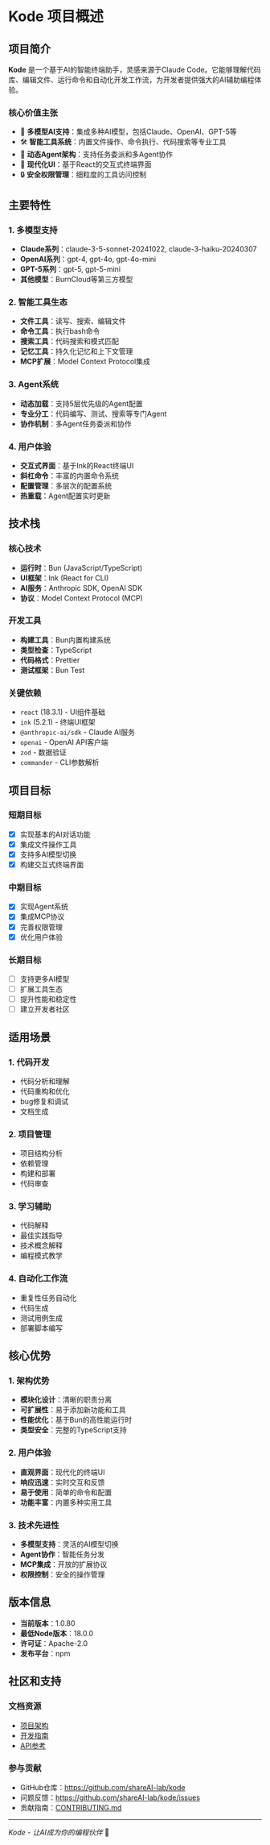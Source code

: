 # Kode 项目概述

## 项目简介

**Kode** 是一个基于AI的智能终端助手，灵感来源于Claude Code。它能够理解代码库、编辑文件、运行命令和自动化开发工作流，为开发者提供强大的AI辅助编程体验。

### 核心价值主张

- 🤖 **多模型AI支持**：集成多种AI模型，包括Claude、OpenAI、GPT-5等
- 🛠️ **智能工具系统**：内置文件操作、命令执行、代码搜索等专业工具
- 🎯 **动态Agent架构**：支持任务委派和多Agent协作
- 🎨 **现代化UI**：基于React的交互式终端界面
- 🔒 **安全权限管理**：细粒度的工具访问控制

## 主要特性

### 1. 多模型支持
- **Claude系列**：claude-3-5-sonnet-20241022, claude-3-haiku-20240307
- **OpenAI系列**：gpt-4, gpt-4o, gpt-4o-mini
- **GPT-5系列**：gpt-5, gpt-5-mini
- **其他模型**：BurnCloud等第三方模型

### 2. 智能工具生态
- **文件工具**：读写、搜索、编辑文件
- **命令工具**：执行bash命令
- **搜索工具**：代码搜索和模式匹配
- **记忆工具**：持久化记忆和上下文管理
- **MCP扩展**：Model Context Protocol集成

### 3. Agent系统
- **动态加载**：支持5层优先级的Agent配置
- **专业分工**：代码编写、测试、搜索等专门Agent
- **协作机制**：多Agent任务委派和协作

### 4. 用户体验
- **交互式界面**：基于Ink的React终端UI
- **斜杠命令**：丰富的内置命令系统
- **配置管理**：多层次的配置系统
- **热重载**：Agent配置实时更新

## 技术栈

### 核心技术
- **运行时**：Bun (JavaScript/TypeScript)
- **UI框架**：Ink (React for CLI)
- **AI服务**：Anthropic SDK, OpenAI SDK
- **协议**：Model Context Protocol (MCP)

### 开发工具
- **构建工具**：Bun内置构建系统
- **类型检查**：TypeScript
- **代码格式**：Prettier
- **测试框架**：Bun Test

### 关键依赖
- `react` (18.3.1) - UI组件基础
- `ink` (5.2.1) - 终端UI框架
- `@anthropic-ai/sdk` - Claude AI服务
- `openai` - OpenAI API客户端
- `zod` - 数据验证
- `commander` - CLI参数解析

## 项目目标

### 短期目标
- [x] 实现基本的AI对话功能
- [x] 集成文件操作工具
- [x] 支持多AI模型切换
- [x] 构建交互式终端界面

### 中期目标
- [x] 实现Agent系统
- [x] 集成MCP协议
- [x] 完善权限管理
- [x] 优化用户体验

### 长期目标
- [ ] 支持更多AI模型
- [ ] 扩展工具生态
- [ ] 提升性能和稳定性
- [ ] 建立开发者社区

## 适用场景

### 1. 代码开发
- 代码分析和理解
- 代码重构和优化
- bug修复和调试
- 文档生成

### 2. 项目管理
- 项目结构分析
- 依赖管理
- 构建和部署
- 代码审查

### 3. 学习辅助
- 代码解释
- 最佳实践指导
- 技术概念解释
- 编程模式教学

### 4. 自动化工作流
- 重复性任务自动化
- 代码生成
- 测试用例生成
- 部署脚本编写

## 核心优势

### 1. 架构优势
- **模块化设计**：清晰的职责分离
- **可扩展性**：易于添加新功能和工具
- **性能优化**：基于Bun的高性能运行时
- **类型安全**：完整的TypeScript支持

### 2. 用户体验
- **直观界面**：现代化的终端UI
- **响应迅速**：实时交互和反馈
- **易于使用**：简单的命令和配置
- **功能丰富**：内置多种实用工具

### 3. 技术先进性
- **多模型支持**：灵活的AI模型切换
- **Agent协作**：智能任务分发
- **MCP集成**：开放的扩展协议
- **权限控制**：安全的操作管理

## 版本信息

- **当前版本**：1.0.80
- **最低Node版本**：18.0.0
- **许可证**：Apache-2.0
- **发布平台**：npm

## 社区和支持

### 文档资源
- [项目架构](../architecture/system-architecture.md)
- [开发指南](../development/development-guide.md)
- [API参考](../api/api-reference.md)

### 参与贡献
- GitHub仓库：https://github.com/shareAI-lab/kode
- 问题反馈：https://github.com/shareAI-lab/kode/issues
- 贡献指南：[CONTRIBUTING.md](../../CONTRIBUTING.md)

---

*Kode - 让AI成为你的编程伙伴* 🚀